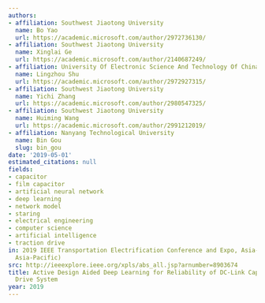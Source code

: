 ```yaml
---
authors:
- affiliation: Southwest Jiaotong University
  name: Bo Yao
  url: https://academic.microsoft.com/author/2972736130/
- affiliation: Southwest Jiaotong University
  name: Xinglai Ge
  url: https://academic.microsoft.com/author/2140687249/
- affiliation: University Of Electronic Science And Technology Of China
  name: Lingzhou Shu
  url: https://academic.microsoft.com/author/2972927315/
- affiliation: Southwest Jiaotong University
  name: Yichi Zhang
  url: https://academic.microsoft.com/author/2980547325/
- affiliation: Southwest Jiaotong University
  name: Huiming Wang
  url: https://academic.microsoft.com/author/2991212019/
- affiliation: Nanyang Technological University
  name: Bin Gou
  slug: bin_gou
date: '2019-05-01'
estimated_citations: null
fields:
- capacitor
- film capacitor
- artificial neural network
- deep learning
- network model
- staring
- electrical engineering
- computer science
- artificial intelligence
- traction drive
in: 2019 IEEE Transportation Electrification Conference and Expo, Asia-Pacific (ITEC
  Asia-Pacific)
src: http://ieeexplore.ieee.org/xpls/abs_all.jsp?arnumber=8903674
title: Active Design Aided Deep Learning for Reliability of DC-Link Capacitor in Traction
  Drive System
year: 2019
---
```

